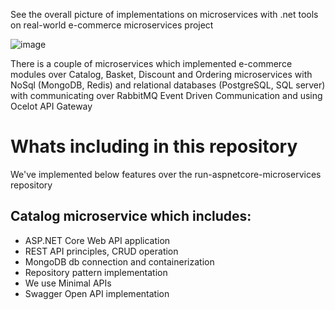 See the overall picture of implementations on microservices with .net tools on real-world e-commerce microservices project

![image](https://github.com/linhvuquach/aspnetcore-microservices/assets/26388126/ca656ca2-5e18-4770-b94e-196834be49ad)

There is a couple of microservices which implemented e-commerce modules over Catalog, Basket, Discount and Ordering microservices with NoSql (MongoDB, Redis) and relational databases (PostgreSQL, SQL server) with communicating over RabbitMQ Event Driven Communication and using Ocelot API Gateway

# Whats including in this repository

We've implemented below features over the run-aspnetcore-microservices repository

## Catalog microservice which includes:

- ASP.NET Core Web API application
- REST API principles, CRUD operation
- MongoDB db connection and containerization
- Repository pattern implementation
- We use Minimal APIs
- Swagger Open API implementation
